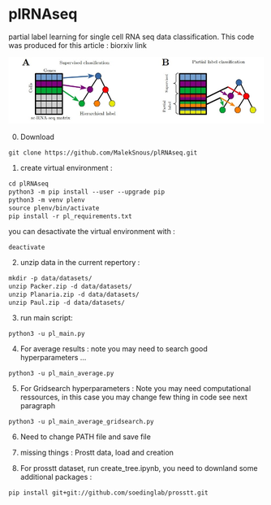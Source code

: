 # plRNAseq
partial label learning for single cell RNA seq data classification. This code was produced for this article : biorxiv link  

![figure1.jpg](figure1.jpg)


0) Download  
```
git clone https://github.com/MalekSnous/plRNAseq.git
```   
1) create virtual environment :
```
cd plRNAseq
python3 -m pip install --user --upgrade pip
python3 -m venv plenv
source plenv/bin/activate
pip install -r pl_requirements.txt
```
you can desactivate the virtual environment with :  
```  
deactivate
```


2) unzip data in the current repertory :  

```
mkdir -p data/datasets/  
unzip Packer.zip -d data/datasets/  
unzip Planaria.zip -d data/datasets/  
unzip Paul.zip -d data/datasets/  
```

3) run main script:  
```
python3 -u pl_main.py  
```

4) For average results :  note you may need to search good hyperparameters ...
```
python3 -u pl_main_average.py
```
5) For Gridsearch hyperparameters : Note you may need computational ressources, in this case you may change few thing in code see next paragraph  
```
python3 -u pl_main_average_gridsearch.py
```
6) Need to change PATH file and save file
7) missing things : Prostt data, load  and creation

8) For prosstt dataset, run create_tree.ipynb, you need to downland some additional packages :
```
pip install git+git://github.com/soedinglab/prosstt.git
```
   
